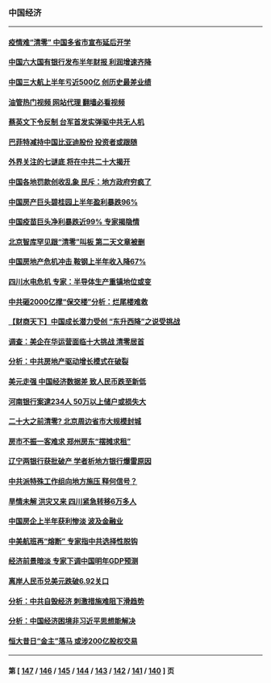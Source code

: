 ### 中国经济
---
#### [疫情难“清零” 中国多省市宣布延后开学](../../pages/ncid283/n13814352.md?08311645) 
#### [中国六大国有银行发布半年财报 利润增速齐降](../../pages/ncid283/n13814371.md?08311645) 
#### [中国三大航上半年亏近500亿 创历史最差业绩](../../pages/ncid283/n13813972.md?08311645) 
#### [油管热门视频 网站代理 翻墙必看视频](http://209.222.30.114:81/youtube.html?08311645)
#### [蔡英文下令反制 台军首发实弹驱中共无人机](../../pages/ncid283/n13813905.md?08311645) 
#### [巴菲特减持中国比亚迪股份 投资者或跟随](../../pages/ncid283/n13813939.md?08311645) 
#### [外界关注的七谜底 将在中共二十大揭开](../../pages/ncid283/n13813907.md?08311645) 
#### [中国各地罚款创收乱象 民斥：地方政府穷疯了](../../pages/ncid283/n13813735.md?08311645) 
#### [中国房产巨头碧桂园上半年盈利暴跌96%](../../pages/ncid283/n13813700.md?08311645) 
#### [中国疫苗巨头净利暴跌近99% 专家揭隐情](../../pages/ncid283/n13813638.md?08311645) 
#### [北京智库罕见跟“清零”叫板 第二天文章被删](../../pages/ncid283/n13813675.md?08311645) 
#### [中国房地产危机冲击 鞍钢上半年收入降67%](../../pages/ncid283/n13813496.md?08311645) 
#### [四川水电危机 专家：半导体生产重镇地位或变](../../pages/ncid283/n13813508.md?08311645) 
#### [中共砸2000亿撑“保交楼”分析：烂尾楼难救](../../pages/ncid283/n13813231.md?08311645) 
#### [【财商天下】中国成长潜力受创 “东升西降”之说受挑战](../../pages/ncid283/n13813278.md?08311645) 
#### [调查：美企在华运营面临十大挑战 清零居首](../../pages/ncid283/n13813244.md?08311645) 
#### [分析：中共房地产驱动增长模式在破裂](../../pages/ncid283/n13813258.md?08311645) 
#### [美元走强 中国经济数据差 致人民币跌至新低](../../pages/ncid283/n13813194.md?08311645) 
#### [河南银行案逮234人 50万以上储户或损失大](../../pages/ncid283/n13813193.md?08311645) 
#### [二十大之前清零? 北京周边省市大规模封城](../../pages/ncid283/n13813098.md?08311645) 
#### [房市不振一客难求 郑州房东“摆摊求租”](../../pages/ncid283/n13813026.md?08311645) 
#### [辽宁两银行获批破产 学者析地方银行爆雷原因](../../pages/ncid283/n13812334.md?08311645) 
#### [中共派特殊工作组向地方施压 释何信号？](../../pages/ncid283/n13812843.md?08311645) 
#### [旱情未解 洪灾又来 四川紧急转移6万多人](../../pages/ncid283/n13812986.md?08311645) 
#### [中国房企上半年获利惨淡 波及金融业](../../pages/ncid283/n13812896.md?08311645) 
#### [中美航班再“熔断” 专家指中共选择性脱钩](../../pages/ncid283/n13812797.md?08311645) 
#### [经济前景暗淡 专家下调中国明年GDP预测](../../pages/ncid283/n13812679.md?08311645) 
#### [离岸人民币兑美元跌破6.92关口](../../pages/ncid283/n13812648.md?08311645) 
#### [分析：中共自毁经济 刺激措施难阻下滑趋势](../../pages/ncid283/n13812279.md?08311645) 
#### [分析：中国经济困境非习近平思想能解决](../../pages/ncid283/n13809357.md?08311645) 
#### [恒大昔日“金主”落马 或涉200亿股权交易](../../pages/ncid283/n13812044.md?08311645) 

---
#### 第 [ [147](./147.md?08311645) / [146](./146.md?08311645) / [145](./145.md?08311645) / [144](./144.md?08311645) / [143](./143.md?08311645) / [142](./142.md?08311645) / [141](./141.md?08311645) / [140](./140.md?08311645) ] 页
